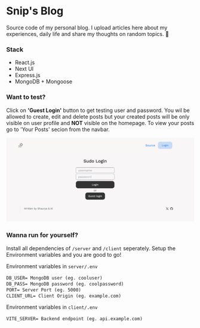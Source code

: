 # Snip's Blog
Source code of my personal blog. I upload articles here about my experiences, daily life and share my thoughts on random topics. 🍃

### Stack
- React.js
- Next UI
- Express.js
- MongoDB + Mongoose


### Want to test?
Click on **'Guest Login'** button to get testing user and password. You wil be allowed to create, edit and delete posts but your created posts will be only visible on user profile and **NOT** visible on the homepage. To view your posts go to 'Your Posts' secion from the navbar.

![img](./client/src/assets/login.png)

###  Wanna run for yourself?

Install all dependencies of `/server` and `/client` seperately. Setup the Environment variables and you are good to go!

Environment variables in `server/.env`
```
DB_USER= MongoDB user (eg. cooluser)
DB_PASS= MongoDB password (eg. coolpassword)
PORT= Server Port (eg. 5000)
CLIENT_URL= Client Origin (eg. example.com)
```

Environment variables in `client/.env`
```/
VITE_SERVER= Backend endpoint (eg. api.example.com)
```
